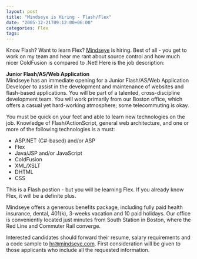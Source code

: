 ```yaml
---
layout: post
title: "Mindseye is Hiring - Flash/Flex"
date: "2005-12-21T09:12:00+06:00"
categories: Flex 
tags: 
---
```


Know Flash? Want to learn Flex? <a href="http://www.mindseye.com">Mindseye</a> is hiring. Best of all - you get to work on my team and hear me rant about source control and how much nicer ColdFusion is compared to .Net! Here is the job description:

<b>Junior Flash/AS/Web Application</b><br>
Mindseye has an immediate opening for a Junior Flash/AS/Web Application 
Developer to assist in the development and maintenance of websites and 
flash-based applications.  You will be part of a talented, 
cross-discipline development team.  You will work primarily from our 
Boston office, which offers a casual yet hard-working atmosphere; some 
telecommuting is okay.

You must be quick on your feet and able to learn new technologies on the 
job. Knowledge of Flash/ActionScript, general web architecture, and one 
or more of the following technologies is a must:
<ul>
<li>ASP.NET (C#-based) and/or ASP
<li>Flex
<li>Java/JSP and/or JavaScript
<li>ColdFusion
<li>XML/XSLT
<li>DHTML
<li>CSS
</ul>

This is a Flash postion - but you will be learning Flex. If you already 
know Flex, it will be a definite plus.

Mindseye offers a generous benefits package, including fully paid health 
insurance, dental, 401(k), 3-weeks vacation and 10 paid holidays. Our 
office is conveniently located just minutes from South Station in 
Boston, where the Red Line and Commuter Rail converge.

Interested candidates should forward their resume, salary requirements 
and a code sample to hr@mindseye.com. First consideration will be given 
to those applicants who include all the requested information.